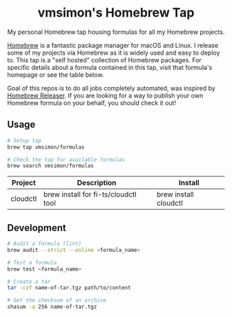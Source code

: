 <div align="center">

# vmsimon's Homebrew Tap
My personal Homebrew tap housing formulas for all my Homebrew projects.

</div>

[Homebrew](https://brew.sh) is a fantastic package manager for macOS and Linux. I release some of my projects via Homebrew as it is widely used and easy to deploy to. This tap is a "self hosted" collection of Homebrew packages. For specific details about a formula contained in this tap, visit that formula's homepage or see the table below.

Goal of this repos is to do all jobs completely automated, was inspired by [Homebrew Releaser](https://github.com/Justintime50/homebrew-releaser). If you are looking for a way to publish your own Homebrew formula on your behalf, you should check it out!

## Usage

```bash
# Setup tap
brew tap vmsimon/formulas

# Check the tap for available formulas
brew search vmsimon/formulas
```

<!-- project_table_start -->
| Project                                                                      | Description                                                                      | Install                             |
| ---------------------------------------------------------------------------- | -------------------------------------------------------------------------------- | ----------------------------------- |
| cloudctl                                                                     | brew install for fi-ts/cloudctl tool                                             | brew install cloudctl               |
<!-- project_table_end -->

## Development

```bash
# Audit a formula (lint)
brew audit --strict --online <formula_name>

# Test a formula
brew test <formula_name>

# Create a tar
tar -czf name-of-tar.tgz path/to/content

# Get the checksum of an archive
shasum -a 256 name-of-tar.tgz
```
